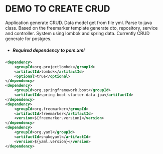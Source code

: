 DEMO TO CREATE CRUD
====================

Application generate CRUD. 
Data model get from file yml.
Parse to java class.
Based on the freemarker template generate dto, repository, service and controller.
System using lombok and spring data.
Currently CRUD generate for postgres. 


- ##### Required dependency to pom.xml
```xml
<dependency>
	<groupId>org.projectlombok</groupId>
	<artifactId>lombok</artifactId>
	<optional>true</optional>
</dependency>
<dependency>
	<groupId>org.springframework.boot</groupId>
	<artifactId>spring-boot-starter-data-jpa</artifactId>
</dependency>
<dependency>
	<groupId>org.freemarker</groupId>
	<artifactId>freemarker</artifactId>
	<version>${freemarker.version}</version>
</dependency>
<dependency>
	<groupId>org.yaml</groupId>
	<artifactId>snakeyaml</artifactId>
	<version>${yaml.version}</version>
</dependency>
```
